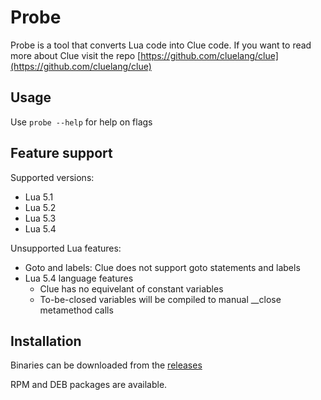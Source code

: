 # Probe

Probe is a tool that converts Lua code into Clue code. If you want to read more about Clue visit the repo [https://github.com/cluelang/clue](https://github.com/cluelang/clue)

## Usage
Use `probe --help` for help on flags

## Feature support
Supported versions:
- Lua 5.1
- Lua 5.2
- Lua 5.3
- Lua 5.4


Unsupported Lua features:
- Goto and labels: Clue does not support goto statements and labels
- Lua 5.4 language features
    - Clue has no equivelant of constant variables
    - To-be-closed variables will be compiled to manual __close metamethod calls

## Installation
Binaries can be downloaded from the [releases](https://github.com/ClueLang/Clue/releases/latest)

RPM and DEB packages are available.

